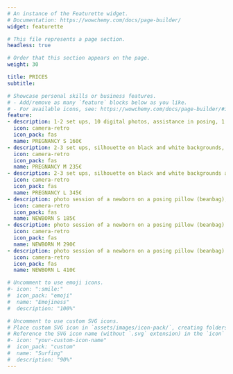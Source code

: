 ```yaml
---
# An instance of the Featurette widget.
# Documentation: https://wowchemy.com/docs/page-builder/
widget: featurette

# This file represents a page section.
headless: true

# Order that this section appears on the page.
weight: 30

title: PRICES
subtitle:

# Showcase personal skills or business features.
# - Add/remove as many `feature` blocks below as you like.
# - For available icons, see: https://wowchemy.com/docs/page-builder/#icons
feature:
- description: 1-2 set ups, 10 digital photos, assistance in posing, 1 hour of shooting in the studio.
  icon: camera-retro
  icon_pack: fas
  name: PREGNANCY S 160€
- description: 2-3 set ups, silhouette on black and white backgrounds, 15 digital photos, assistance in posing, 2 hours of shooting in the studio.
  icon: camera-retro
  icon_pack: fas
  name: PREGNANCY M 235€
- description: 2-3 set ups, silhouette on black and white backgrounds and silhouette on a colored background (if desired), assistance in posing, 20 digital photos, makeup and curls (for 1 person), 2 hours of shooting in the studio.
  icon: camera-retro
  icon_pack: fas
  name: PREGNANCY L 345€
- description: photo session of a newborn on a posing pillow (beanbag), 7 digital photos, shooting for 2 hours in the studio, printed photos 10x15cm, USB drive with all retouched photos in individually designed packaging, retouching of additional photos 10 € / photo
  icon: camera-retro
  icon_pack: fas
  name: NEWBORN S 185€
- description: photo session of a newborn on a posing pillow (beanbag) and in the props, 17 digital photos, family shots and photos with siblings, shooting for 2-3 hours in the studio, printed photos 10x15cm, USB drive with all retouched photos in individually designed packaging, retouching of additional photos 9 € / photo
  icon: camera-retro
  icon_pack: fas
  name: NEWBORN M 290€
- description: photo session of a newborn on a posing pillow (beanbag) and in the props, 30 digital photos, family shots and photos with siblings, shooting for 2-3 hours in the studio, printed photos 10x15cm, photobook 20 x 20 cm, USB drive with all retouched photos in individually designed packaging, retouching of additional photos 8 € / photo
  icon: camera-retro
  icon_pack: fas
  name: NEWBORN L 410€

# Uncomment to use emoji icons.
#- icon: ":smile:"
#  icon_pack: "emoji"
#  name: "Emojiness"
#  description: "100%"  

# Uncomment to use custom SVG icons.
# Place custom SVG icon in `assets/images/icon-pack/`, creating folders if necessary.
# Reference the SVG icon name (without `.svg` extension) in the `icon` field.
#- icon: "your-custom-icon-name"
#  icon_pack: "custom"
#  name: "Surfing"
#  description: "90%"
---
```


